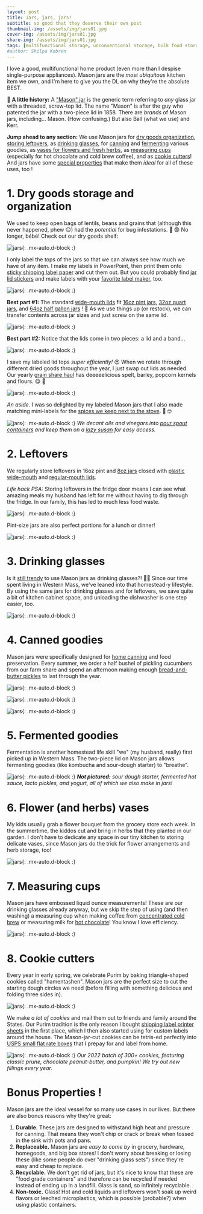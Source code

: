 ```yaml
---
layout: post
title: Jars, jars, jars! 
subtitle: so good that they deserve their own post
thumbnail-img: /assets/img/jars01.jpg
cover-img: /assets/img/jars01.jpg
share-img: /assets/img/jars01.jpg
tags: [multifunctional storage, unconventional storage, bulk food storage, jars, kitchen, pantry, glasses, cookie cutters, leftovers]
#author: Shilpa Kobren
---
```


I love a good, multifunctional home product (even more than I despise single-purpose appliances). Mason jars are the *most ubiquitous*
kitchen item we own, and I'm here to give you the DL on why they're the absolute BEST. 

:scroll: **A little history:** A ["Mason" jar](https://en.wikipedia.org/wiki/Mason_jar) is the generic term referring 
to *any* glass jar with a threaded, screw-top lid.
The name "Mason" is after the guy who patented the jar with a two-piece lid in 1858. 
There are *brands* of Mason jars, including... Mason. (How confusing.) But also Ball (what we use) and Kerr.

**Jump ahead to any section:** We use Mason jars for
[dry goods organization](#1-dry-goods-storage-and-organization), 
[storing leftovers](#2-leftovers), 
as [drinking glasses](#3-drinking-glasses), 
for [canning](#4-canned-goodies) and [fermenting](#5-fermented-goodies) various goodies, 
as [vases for flowers and fresh herbs](#6-flower-and-herbs-vases), 
as [measuring cups](#7-measuring-cups) (especially for hot chocolate and cold brew coffee), and as 
[cookie cutters](#8-cookie-cutters)! And jars have some [special properties](#bonus-properties-) that make 
them *ideal* for all of these uses, too !

# 1. Dry goods storage and organization

We used to keep open bags of lentils, beans and grains that (although this never happened, phew :relieved:) had the *potential*
for bug infestations. :ant: :fearful: No longer, bébé! Check out our dry goods shelf:

![jars](../assets/img/jars02.jpg){: .mx-auto.d-block :}

I only label the tops of the jars so that we can always see how much we have of any item. 
I make my labels in PowerPoint, then print them onto [sticky shipping label
paper](https://www.amazon.com/gp/product/B089XVPXL9) and cut them out. But you could probably find [jar lid stickers]()
and make labels with your [favorite label maker](), too.

![jars](../assets/img/jars03.jpg){: .mx-auto.d-block :}

**Best part #1:** The standard [wide-mouth lids](https://www.target.com/p/ball-12pk-wide-mouth-mason-jar-lids-without-bands/-/A-76431389) fit 
[16oz pint jars](https://www.target.com/p/ball-16oz-12pk-glass-wide-mouth-mason-jar-with-lid-and-band/-/A-50624128), 
[32oz quart jars](https://www.target.com/p/ball-32oz-12pk-glass-wide-mouth-mason-jar-with-lid-and-band/-/A-49139680), and 
[64oz half gallon jars](https://www.target.com/p/ball-64oz-6pk-glass-wide-mouth-mason-jar-with-lid-and-band/-/A-88271632) ! :exploding_head:
As we use things up (or restock), we can transfer contents across jar sizes and just screw on the same lid.

![jars](../assets/img/jars04.jpg){: .mx-auto.d-block :}

**Best part #2:** Notice that the lids come in two pieces: a lid and a band...

![jars](../assets/img/jars05.jpg){: .mx-auto.d-block :}

I save my labeled lid tops *super efficiently!* :heart_eyes: When we rotate through different dried goods throughout the year, 
I just swap out lids as needed. Our yearly [grain share haul](https://localgrain.org/) has deeeeelicious spelt, barley, popcorn kernels and flours. 
:yum: :ear_of_rice:

![jars](../assets/img/jars06.jpg){: .mx-auto.d-block :}

*An aside.* I was so delighted by my labeled Mason jars that I also made matching 
mini-labels for the [spices we keep next to the stove](https://www.amazon.com/gp/product/B00K8MK384). :star_struck: :nerd_face:

![jars](../assets/img/jars07.jpg){: .mx-auto.d-block :}
*We decant oils and vinegars into [pour spout containers]() and keep them on a [lazy susan]() for easy access.*

# 2. Leftovers

We regularly store leftovers in 16oz pint and 
[8oz jars](https://www.target.com/p/ball-8oz-12pk-glass-regular-mouth-mason-jar-with-lid-and-band/-/A-14898081)
closed with [plastic wide-mouth](https://www.amazon.com/WIDE-Mouth-Mason-Lids-Pack/dp/B0894RSTF8) and 
[regular-mouth lids](https://www.amazon.com/gp/product/B0894Q7W9N).

*Life hack PSA:* Storing leftovers in the fridge door means I can see what amazing meals my husband has left for me 
without having to dig through the fridge. In our family, this has led to much less food waste.

![jars](../assets/img/jars08.jpg){: .mx-auto.d-block :}

Pint-size jars are also perfect portions for a lunch or dinner!

![jars](../assets/img/jars09.jpg){: .mx-auto.d-block :}

# 3. Drinking glasses

Is it [still trendy]() to use Mason jars as drinking glasses?! :woman_shrugging: 
Since our time spent living in Western Mass, we've leaned into that homestead-y lifestyle.
By using the same jars for drinking glasses and for leftovers, we save quite a bit of kitchen cabinet space,
and unloading the dishwasher is one step easier, too.

![jars](../assets/img/jars22.jpg){: .mx-auto.d-block :}

# 4. Canned goodies

Mason jars were specifically designed for [home canning]() and food preservation. Every summer, we order a half bushel 
of pickling cucumbers from our farm share and spend an afternoon making enough [bread-and-butter pickles]() to last 
through the year. 

![jars](../assets/img/jars19.jpg){: .mx-auto.d-block :}

![jars](../assets/img/jars24.jpg){: .mx-auto.d-block :}

![jars](../assets/img/jars23.jpg){: .mx-auto.d-block :}

# 5. Fermented goodies

Fermentation is another homestead life skill "we" (my husband, really) first picked up in Western Mass. The two-piece
lid on Mason jars allows fermenting goodies (like kombucha and sour-dough starter) to "breathe". 

![jars](../assets/img/jars25.jpg){: .mx-auto.d-block :}
***Not pictured:** sour dough starter, fermented hot sauce, lacto pickles, and yogurt, all of which we also make in jars!*

# 6. Flower (and herbs) vases

My kids usually grab a flower bouquet from the grocery store each week. In the summertime, the kiddos cut and bring in herbs 
that they planted in our garden. 
I don't have to dedicate any space in our tiny kitchen to storing delicate vases, since Mason jars do the trick for
flower arrangements and herb storage, too! 

![jars](../assets/img/jars26.jpg){: .mx-auto.d-block :}

# 7. Measuring cups

Mason jars have embossed liquid ounce measurements! These are our drinking glasses already anyway, but we skip the step
of using (and then washing) a measuring cup when making coffee from [concentrated cold brew]() or measuring milk for [hot chocolate]()! 
You know I love efficiency.

![jars](../assets/img/jars21.jpg){: .mx-auto.d-block :}

# 8. Cookie cutters

Every year in early spring, we celebrate Purim by baking triangle-shaped cookies called "hamentashen". Mason jars
are the perfect size to cut the starting dough circles we need (before filling with something delicious and folding three sides in).

![jars](../assets/img/jars27.jpg){: .mx-auto.d-block :}

We make *a lot of cookies* and mail them out to friends and family around the States. 
Our Purim tradition is the only reason I bought [shipping label printer sheets]() in the first place, which I then
also started using for custom labels around the house.
The Mason-jar-cut cookies can be tetris-ed perfectly into [USPS small flat rate boxes]() that I prepay for and label from home. 

![jars](../assets/img/jars17.jpg){: .mx-auto.d-block :}
*Our 2022 batch of 300+ cookies, featuring classic prune, chocolate peanut-butter, and pumpkin! We try out new fillings every year.*

# Bonus Properties !

Mason jars are the ideal vessel for so many use cases in our lives. But there are also bonus reasons why they're great: 

1. **Durable.** These jars are designed to withstand high heat and pressure for canning. That means they won't chip or crack or break when 
tossed in the sink with pots and pans.
2. **Replaceable.** Mason jars are *easy to come by* in grocery, hardware, homegoods, and big box stores! I don't worry
   about breaking or losing these (like some people do over "drinking glass sets") since they're easy and cheap to replace. 
3. **Recyclable.** We don't get rid of jars, but it's nice to know that these are "food grade containers" and therefore 
   can be recycled if needed instead of ending up in a landfill. 
   Glass is sand, so infinitely recyclable. 
4. **Non-toxic.** Glass! Hot and cold liquids and leftovers won't soak up weird flavors or leeched microplastics, which is possible (probable?)
    when using plastic containers. 
   
